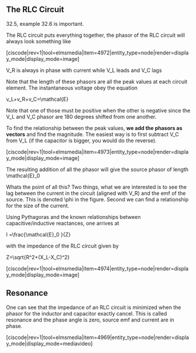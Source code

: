## The RLC Circuit

<stop-note title="Read Knight 4ed" icon="stopnoteicons:book-icon">
<span slot="message">32.5, example 32.6 is important.</span>
</stop-note>

The RLC circuit puts everything together, the phasor of the RLC circuit will always look something like

[ciscode|rev=1|tool=elmsmedia|item=4972|entity_type=node|render=display_mode|display_mode=image]

<lrn-math> V_R is always in phase with current while V_L leads and V_C lags </lrn-math>

Note that the length of these phasors are all the peak values at each circuit element. The instantaneous voltage obey the equation

<lrn-math> v_L+v_R+v_C=\mathcal{E} <lrn-math>

<lrndesign-sidenote label="Instructor Note" icon="bookmark" bg-color="#c2e5f2">
Note that one of those must be positive when the other is negative since the V_L and V_C phasor are 180 degrees shifted from one another.  
</lrndesign-sidenote>

To find the relationship between the peak values, **we add the phasors as vectors** and find the magnitude. The easiest way is to first subtract V_C from V_L (if the capacitor is bigger, you would do the reverse). 

[ciscode|rev=1|tool=elmsmedia|item=4973|entity_type=node|render=display_mode|display_mode=image]

The resulting addition of all the phasor will give the source phasor of length <lrn-math>\mathcal{E}_0 </lrn-math>

<lrndesign-sidenote label="Instructor Note" icon="bookmark" bg-color="#c2e5f2">
Whats the point of all this? Two things, what we are interested is to see the lag between the current in the circuit (aligned with V_R) and the emf of the source. This is denoted <lrn-math>\phi </lrn-math> in the figure. Second we can find a relationship for the size of the current. 
</lrndesign-sidenote>

Using Pythagoras and the known relationships between capacitive/inductive reactances, one arrives at

 <lrn-math> I =\frac{\mathcal{E}_0 }{Z} </lrn-math>
 
 with the impedance of the RLC circuit given by
 
 <lrn-math>Z=\sqrt{R^2+(X_L-X_C)^2} </lrn-math>
 
 [ciscode|rev=1|tool=elmsmedia|item=4974|entity_type=node|render=display_mode|display_mode=image]
 
## Resonance

One can see that the impedance of an RLC circuit is minimized when the phasor for the inductor and capacitor exactly cancel. This is called resonance and the phase angle is zero, source emf and current are in phase. 

[ciscode|rev=1|tool=elmsmedia|item=4969|entity_type=node|render=display_mode|display_mode=mediavideo]

